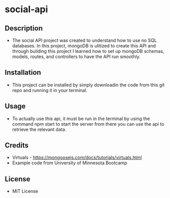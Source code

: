 # social-api

## Description
- The social API project was created to understand how to use no SQL databases. In this project, mongoDB is ulitized to create this API and through building this project I learned how to set up mongoDB schemas, models, routes, and controllers to have the API run smoothly.

## Installation
- This project can be installed by simply downloadin the code from this git repo and running it in your terminal.

## Usage
- To actually use this api, it must be run in the terminal by using the command npm start to start the server from there you can use the api to retrieve the relevant data.

## Credits
- Virtuals - https://mongoosejs.com/docs/tutorials/virtuals.html
- Example code from University of Minnesota Bootcamp


## License
- MIT License